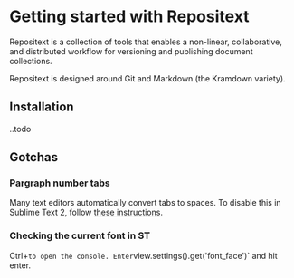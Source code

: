 # Getting started with Repositext

Repositext is a collection of tools that enables a non-linear, collaborative, and distributed workflow for versioning and publishing document collections. 

Repositext is designed around Git and Markdown (the Kramdown variety). 

## Installation

..todo

## Gotchas

### Pargraph number tabs

Many text editors automatically convert tabs to spaces. To disable this in Sublime Text 2, follow [these instructions](http://www.sublimetext.com/docs/2/indentation.html).

### Checking the current font in ST

Ctrl+` to open the console. Enter `view.settings().get('font_face')` and hit enter.
